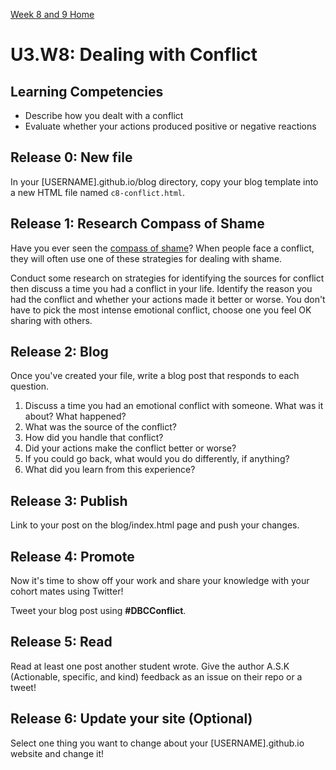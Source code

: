 [Week 8 and 9 Home](../)

# U3.W8: Dealing with Conflict

## Learning Competencies
- Describe how you dealt with a conflict
- Evaluate whether your actions produced positive or negative reactions

## Release 0: New file
In your [USERNAME].github.io/blog directory, copy your blog template into a new HTML file named `c8-conflict.html`.

## Release 1: Research Compass of Shame
Have you ever seen the [compass of shame](http://southdown.on.ca/publications/articles/Compass-of-Shame.pdf)? When people face a conflict, they will often use one of these strategies for dealing with shame.

Conduct some research on strategies for identifying the sources for conflict then discuss a time you had a conflict in your life. Identify the reason you had the conflict and whether your actions made it better or worse. You don't have to pick the most intense emotional conflict, choose one you feel OK sharing with others.

## Release 2: Blog

Once you've created your file, write a blog post that responds to each question.

1. Discuss a time you had an emotional conflict with someone. What was it about? What happened?
2. What was the source of the conflict?
3. How did you handle that conflict?
4. Did your actions make the conflict better or worse?
5. If you could go back, what would you do differently, if anything?
6. What did you learn from this experience?

## Release 3: Publish
Link to your post on the blog/index.html page and push your changes.

## Release 4: Promote

Now it's time to show off your work and share your knowledge with your cohort mates using Twitter!

Tweet your blog post using **#DBCConflict**.

## Release 5: Read

Read at least one post another student wrote. Give the author A.S.K (Actionable, specific, and kind) feedback as an issue on their repo or a tweet!

## Release 6: Update your site (Optional)
Select one thing you want to change about your [USERNAME].github.io website and change it!